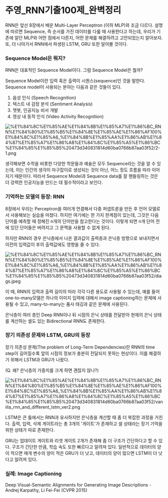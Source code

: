 # 주영_RNN기출100제_완벽정리

RNN은 앞선 8장에서 배운 Multi-Layer Perceptron (이하 MLP)와 조금 다르다. 설명에 따르면 Sequence, 즉 순서를 가진 데이터를 다룰 때 사용한다고 하는데, 우리가 기존에 알던 MLP와 어떤 점에서 다른지, 어떤 문제를 해결하려고 고안되었는지 알아보자. 또, 더 나아가서 RNN에서 파생된 LSTM, GRU 또한 알아볼 것이다.

### Sequence Model은 뭐지?

RNN은 대표적인 Sequence Model이다. 그럼 Sequence Model은 뭘까? 

Sequence Model이란 입력 혹은 출력이 시퀀스(sequence)인 것을 말한다. Sequence model이 사용되는 분야는 다음과 같은 것들이 있다.

1. 음성 인식 (Speech Recognition)
2. 텍스트 내 감정 분석 (Sentiment Analysis)
3. 챗봇, 인공지능 비서 개발
4. 영상 내 동작 인식 (Video Activity Recognition)

![%E1%84%8C%E1%85%AE%E1%84%8B%E1%85%A7%E1%86%BC_RNN%E1%84%80%E1%85%B5%E1%84%8E%E1%85%AE%E1%86%AF100%E1%84%8C%E1%85%A6_%E1%84%8B%E1%85%AA%E1%86%AB%E1%84%87%E1%85%A7%E1%86%A8%E1%84%8C%E1%85%A5%E1%86%BC%E1%84%85%E1%85%B5%20473d340831814d60ba0766b87aa03f52/2-1.png](%E1%84%8C%E1%85%AE%E1%84%8B%E1%85%A7%E1%86%BC_RNN%E1%84%80%E1%85%B5%E1%84%8E%E1%85%AE%E1%86%AF100%E1%84%8C%E1%85%A6_%E1%84%8B%E1%85%AA%E1%86%AB%E1%84%87%E1%85%A7%E1%86%A8%E1%84%8C%E1%85%A5%E1%86%BC%E1%84%85%E1%85%B5%20473d340831814d60ba0766b87aa03f52/2-1.png)

생각해보면 수학을 비롯한 다양한 학문들과 예술은 모두 Sequence라는 것을 알 수 있는데, 이는 인간의 생각이 마구잡이로 생성되는 것이 아닌, 어느 정도 흐름을 따라 이어지기 때문이다. 따라서 Sequence Model과 Sequence data를 잘 핸들링하는 것은 더 강력한 인공지능을 만드는 데 필수적이라고 보인다.

### 기억하는 모델의 등장: RNN

8장에서 우리는 Perceptron을 여러개 연결해서 다중 퍼셉트론을 만든 후 언어 모델로서 사용해보는 실습을 마쳤다. 하지만 여기에는 한 가지 한계점이 있는데, 그것은 다음 단어를 예측할 때 정해진 n개의 단어만을 참고한다는 것이다. 이렇게 되면 n개 단어 전에 있던 단어들은 버려지고 그 문맥을 사용할 수 없게 된다.

하지만 RNN의 경우 은닉층에서 나온 결과값이 출력층과 은닉층 방향으로 보내지면서 이전의 입력값이 후의 출력값에도 영향을 줄 수 있다.

![%E1%84%8C%E1%85%AE%E1%84%8B%E1%85%A7%E1%86%BC_RNN%E1%84%80%E1%85%B5%E1%84%8E%E1%85%AE%E1%86%AF100%E1%84%8C%E1%85%A6_%E1%84%8B%E1%85%AA%E1%86%AB%E1%84%87%E1%85%A7%E1%86%A8%E1%84%8C%E1%85%A5%E1%86%BC%E1%84%85%E1%85%B5%20473d340831814d60ba0766b87aa03f52/diags.jpeg](%E1%84%8C%E1%85%AE%E1%84%8B%E1%85%A7%E1%86%BC_RNN%E1%84%80%E1%85%B5%E1%84%8E%E1%85%AE%E1%86%AF100%E1%84%8C%E1%85%A6_%E1%84%8B%E1%85%AA%E1%86%AB%E1%84%87%E1%85%A7%E1%86%A8%E1%84%8C%E1%85%A5%E1%86%BC%E1%84%85%E1%85%B5%20473d340831814d60ba0766b87aa03f52/diags.jpeg)

이 때, RNN의 입력과 출력 길이의 따라 각각 다른 용도로 사용될 수 있는데, 예를 들어 one-to-many모델은 하나의 이미지 입력에 대해서 image captioning하는 문제에 사용될 수 있고, many-to-many는 품사 태깅과 같은 문제에 사용된다.

은닉층이 여러 층인 Deep RNN이나 뒤 시점의 은닉 상태를 전달받아 현재의 은닉 상태를 계산하는 셀도 있는 Bidirectional RNN도 존재한다. 

### 장기 의존성 문제와 LSTM, GRU의 등장

장기 의존성 문제(The problem of Long-Term Dependencies)란 RNN의 time step이 길어질수록 앞의 시점의 정보가 충분히 전달되지 못하는 현상이다. 이를 해결하기 위해서 LSTM과 GRU가 나왔다.

(Q. 왜? 은닉층의 가중치를 크게 하면 괜찮지 않나?)

![%E1%84%8C%E1%85%AE%E1%84%8B%E1%85%A7%E1%86%BC_RNN%E1%84%80%E1%85%B5%E1%84%8E%E1%85%AE%E1%86%AF100%E1%84%8C%E1%85%A6_%E1%84%8B%E1%85%AA%E1%86%AB%E1%84%87%E1%85%A7%E1%86%A8%E1%84%8C%E1%85%A5%E1%86%BC%E1%84%85%E1%85%B5%20473d340831814d60ba0766b87aa03f52/vaniila_rnn_and_different_lstm_ver2.png](%E1%84%8C%E1%85%AE%E1%84%8B%E1%85%A7%E1%86%BC_RNN%E1%84%80%E1%85%B5%E1%84%8E%E1%85%AE%E1%86%AF100%E1%84%8C%E1%85%A6_%E1%84%8B%E1%85%AA%E1%86%AB%E1%84%87%E1%85%A7%E1%86%A8%E1%84%8C%E1%85%A5%E1%86%BC%E1%84%85%E1%85%B5%20473d340831814d60ba0766b87aa03f52/vaniila_rnn_and_different_lstm_ver2.png)

LSTM은 큰 틀에서는 RNN과 유사하지만 은닉층을 계산할 때 좀 더 복잡한 과정을 거친다. 출력, 입력, 삭제 게이트라는 총 3개의 '게이트'가 존재하고 셀 상태라는 장기 기억을 위한 상태가 따로 존재한다.

GRU는 업데이트 게이트와 리셋 게이트 2개가 존재해 좀 더 구조가 간단하다고 할 수 있다. 구조가 간단한 만큼, 학습 속도 또한 빠르다고 알려져 있다. 일반적으로 데이터의 양이 적으면 매개 변수의 양이 적은 GRU가 더 낫고, 데이터의 양이 많으면 LSTM이 더 낫다고 알려져 있다.

### 실례: Image Captioning

Deep Visual-Semantic Alignments for Generating Image Descriptions - Andrej Karpathy, Li Fei-Fei (CVPR 2015)
